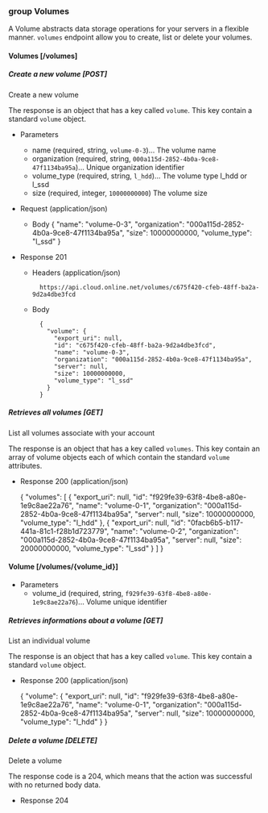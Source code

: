### group Volumes

A Volume abstracts data storage operations for your servers in a flexible manner. `volumes` endpoint allow you to create, list or delete your volumes.

#### Volumes [/volumes]

##### Create a new volume [POST]

Create a new volume

The response is an object that has a key called `volume`. This key contain a standard `volume` object.

+ Parameters
    + name (required, string, `volume-0-3`)... The volume name
    + organization (required, string, `000a115d-2852-4b0a-9ce8-47f1134ba95a`)... Unique organization identifier
    + volume_type (required, string, `l_hdd`)... The volume type l_hdd or l_ssd
    + size (required, integer, `10000000000`) The volume size

+ Request (application/json)

    + Body
        {
          "name": "volume-0-3",
          "organization": "000a115d-2852-4b0a-9ce8-47f1134ba95a",
          "size": 10000000000,
          "volume_type": "l_ssd"
        }

+ Response 201
 
    + Headers (application/json)
                
            https://api.cloud.online.net/volumes/c675f420-cfeb-48ff-ba2a-9d2a4dbe3fcd

    + Body

            {
              "volume": {
                "export_uri": null, 
                "id": "c675f420-cfeb-48ff-ba2a-9d2a4dbe3fcd", 
                "name": "volume-0-3", 
                "organization": "000a115d-2852-4b0a-9ce8-47f1134ba95a", 
                "server": null, 
                "size": 10000000000, 
                "volume_type": "l_ssd"
              }
            }


##### Retrieves all volumes [GET]

List all volumes associate with your account

The response is an object that has a key called `volumes`. This key contain an array of volume objects each of which contain the standard `volume` attributes.

+ Response 200 (application/json)

    {
      "volumes": [
        {
          "export_uri": null,
          "id": "f929fe39-63f8-4be8-a80e-1e9c8ae22a76",
          "name": "volume-0-1",
          "organization": "000a115d-2852-4b0a-9ce8-47f1134ba95a",
          "server": null,
          "size": 10000000000,
          "volume_type": "l_hdd"
        },
        {
          "export_uri": null,
          "id": "0facb6b5-b117-441a-81c1-f28b1d723779",
          "name": "volume-0-2",
          "organization": "000a115d-2852-4b0a-9ce8-47f1134ba95a",
          "server": null,
          "size": 20000000000,
          "volume_type": "l_ssd"
        }
      ]
    }


#### Volume [/volumes/{volume_id}]

+ Parameters
    + volume_id (required, string, `f929fe39-63f8-4be8-a80e-1e9c8ae22a76`)... Volume unique identifier

##### Retrieves informations about a volume [GET]

List an individual volume

The response is an object that has a key called `volume`. This key contain a standard `volume` object.

+ Response 200 (application/json)

    {
      "volume": {
        "export_uri": null,
        "id": "f929fe39-63f8-4be8-a80e-1e9c8ae22a76",
        "name": "volume-0-1",
        "organization": "000a115d-2852-4b0a-9ce8-47f1134ba95a",
        "server": null,
        "size": 10000000000,
        "volume_type": "l_hdd"
      }
    }


##### Delete a volume [DELETE]

Delete a volume

The response code is a 204, which means that the action was successful with no returned body data.

+ Response 204




